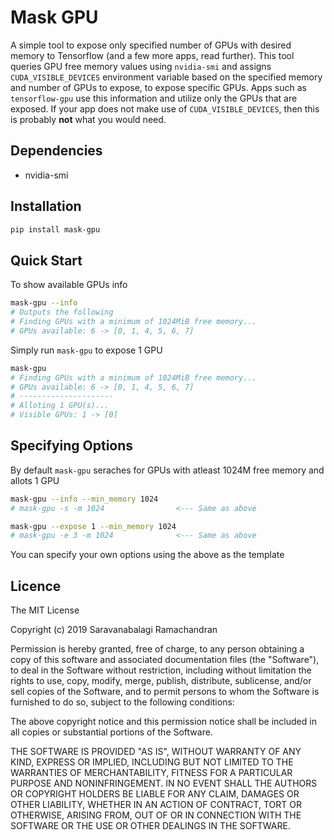 # Mask GPU
A simple tool to expose only specified number of GPUs with desired memory to Tensorflow (and a few more apps, read further). This tool queries GPU free memory values using `nvidia-smi` and assigns `CUDA_VISIBLE_DEVICES` environment variable based on the specified memory and number of GPUs to expose, to expose specific GPUs. Apps such as `tensorflow-gpu` use this information and utilize only the GPUs that are exposed. If your app does not make use of `CUDA_VISIBLE_DEVICES`, then this is probably **not** what you would need.

## Dependencies
- nvidia-smi

## Installation
```sh
pip install mask-gpu
```
## Quick Start

To show available GPUs info
```sh
mask-gpu --info
# Outputs the following
# Finding GPUs with a minimum of 1024MiB free memory...
# GPUs available: 6 -> [0, 1, 4, 5, 6, 7]
```

Simply run `mask-gpu` to expose 1 GPU
```sh
mask-gpu
# Finding GPUs with a minimum of 1024MiB free memory...
# GPUs available: 6 -> [0, 1, 4, 5, 6, 7]
# ---------------------
# Alloting 1 GPU(s)...
# Visible GPUs: 1 -> [0]
```
## Specifying Options

By default `mask-gpu` seraches for GPUs with atleast 1024M free memory and allots 1 GPU
```sh
mask-gpu --info --min_memory 1024
# mask-gpu -s -m 1024                <--- Same as above

mask-gpu --expose 1 --min_memory 1024
# mask-gpu -e 3 -m 1024              <--- Same as above
```
You can specify your own options using the above as the template

## Licence

The MIT License

Copyright (c) 2019 Saravanabalagi Ramachandran

Permission is hereby granted, free of charge, to any person obtaining a copy
of this software and associated documentation files (the "Software"), to deal
in the Software without restriction, including without limitation the rights
to use, copy, modify, merge, publish, distribute, sublicense, and/or sell
copies of the Software, and to permit persons to whom the Software is
furnished to do so, subject to the following conditions:

The above copyright notice and this permission notice shall be included in
all copies or substantial portions of the Software.

THE SOFTWARE IS PROVIDED "AS IS", WITHOUT WARRANTY OF ANY KIND, EXPRESS OR
IMPLIED, INCLUDING BUT NOT LIMITED TO THE WARRANTIES OF MERCHANTABILITY,
FITNESS FOR A PARTICULAR PURPOSE AND NONINFRINGEMENT. IN NO EVENT SHALL THE
AUTHORS OR COPYRIGHT HOLDERS BE LIABLE FOR ANY CLAIM, DAMAGES OR OTHER
LIABILITY, WHETHER IN AN ACTION OF CONTRACT, TORT OR OTHERWISE, ARISING FROM,
OUT OF OR IN CONNECTION WITH THE SOFTWARE OR THE USE OR OTHER DEALINGS IN
THE SOFTWARE.
